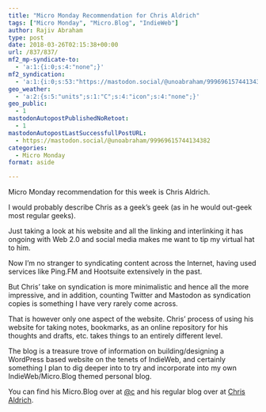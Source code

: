 ```yaml
---
title: "Micro Monday Recommendation for Chris Aldrich"
tags: ["Micro Monday", "Micro.Blog", "IndieWeb"]
author: Rajiv Abraham
type: post
date: 2018-03-26T02:15:38+00:00
url: /837/837/
mf2_mp-syndicate-to:
  - 'a:1:{i:0;s:4:"none";}'
mf2_syndication:
  - 'a:1:{i:0;s:53:"https://mastodon.social/@unoabraham/99969615744134382";}'
geo_weather:
  - 'a:2:{s:5:"units";s:1:"C";s:4:"icon";s:4:"none";}'
geo_public:
  - 1
mastodonAutopostPublishedNoRetoot:
  - 1
mastodonAutopostLastSuccessfullPostURL:
  - https://mastodon.social/@unoabraham/99969615744134382
categories:
  - Micro Monday
format: aside

---
```

<p style="text-align: left;">
  Micro Monday recommendation for this week is Chris Aldrich.
</p>

<p style="text-align: left;">
  I would probably describe Chris as a geek&#8217;s geek (as in he would out-geek most regular geeks).
</p>

<p style="text-align: left;">
  Just taking a look at his website and all the linking and interlinking it has ongoing with Web 2.0 and social media makes me want to tip my virtual hat to him.
</p>

<p style="text-align: left;">
  Now I&#8217;m no stranger to syndicating content across the Internet, having used services like Ping.FM and Hootsuite extensively in the past.
</p>

<p style="text-align: left;">
  But Chris&#8217; take on syndication is more minimalistic and hence all the more impressive, and in addition, counting Twitter and Mastodon as syndication copies is something I have very rarely come across.
</p>

<p style="text-align: left;">
  That is however only one aspect of the website. Chris&#8217; process of using his website for taking notes, bookmarks, as an online repository for his thoughts and drafts, etc. takes things to an entirely different level.
</p>

<p style="text-align: left;">
  The blog is a treasure trove of information on building/designing a WordPress based website on the tenets of IndieWeb, and certainly something I plan to dig deeper into to try and incorporate into my own IndieWeb/Micro.Blog themed personal blog.
</p>

<p style="text-align: left;">
  You can find his Micro.Blog over at <a href="https://micro.blog/c" target="_blank" rel="noopener">@c</a> and his regular blog over at <a href="http://boffosocko.com/" target="_blank" rel="noopener">Chris Aldrich</a>.
</p>